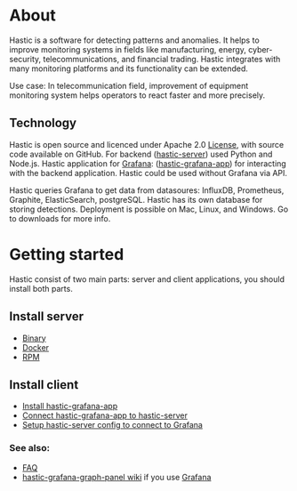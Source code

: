 # About

Hastic is a software for detecting patterns and anomalies. It helps to improve monitoring systems in fields like manufacturing, energy, cyber-security, telecommunications, and financial trading. Hastic integrates with many monitoring platforms and its functionality can be extended.

Use case: In telecommunication field, improvement of equipment monitoring system helps operators to react faster and more precisely.

## Technology
Hastic is open source and licenced under Apache 2.0 [License](https://github.com/hastic/hastic-server/blob/master/LICENSE), with source code available on GitHub. For backend ([hastic-server](https://github.com/hastic/hastic-server)) used Python and Node.js. Hastic application for [Grafana](https://grafana.com/): ([hastic-grafana-app](https://github.com/hastic/hastic-grafana-app)) for interacting with the backend application. Hastic could be used without Grafana via API.

Hastic queries Grafana to get data from datasoures: InfluxDB, Prometheus, Graphite, ElasticSearch, postgreSQL. Hastic has its own database for storing detections. Deployment is possible on Mac, Linux, and Windows. Go to downloads for more info.

# Getting started

Hastic consist of two main parts: server and client applications, you should install both parts.

## Install server
  * [Binary](https://github.com/hastic/hastic-server/wiki/Installation#binary)
  * [Docker](https://github.com/hastic/hastic-server/wiki/Installation#docker)
  * [RPM](https://github.com/hastic/hastic-server/wiki/Installation#rpm)
## Install client
  * [Install hastic-grafana-app](https://github.com/hastic/hastic-grafana-app/wiki/Installation)
  * [Connect hastic-grafana-app to hastic-server](https://github.com/hastic/hastic-grafana-app/wiki/Getting-started)
  * [Setup hastic-server config to connect to Grafana](https://github.com/hastic/hastic-server/wiki/Configuration)


### See also:
* [FAQ](https://github.com/hastic/hastic-server/wiki/FAQ)
* [hastic-grafana-graph-panel wiki](https://github.com/hastic/hastic-grafana-graph-panel/wiki) if you use [Grafana](https://grafana.com/)